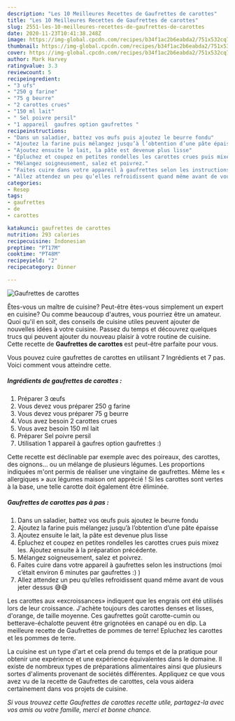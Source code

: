 ```yaml
---
description: "Les 10 Meilleures Recettes de Gaufrettes de carottes"
title: "Les 10 Meilleures Recettes de Gaufrettes de carottes"
slug: 2551-les-10-meilleures-recettes-de-gaufrettes-de-carottes
date: 2020-11-23T10:41:38.248Z
image: https://img-global.cpcdn.com/recipes/b34f1ac2b6eabda2/751x532cq70/gaufrettes-de-carottes-photo-principale-de-la-recette.jpg
thumbnail: https://img-global.cpcdn.com/recipes/b34f1ac2b6eabda2/751x532cq70/gaufrettes-de-carottes-photo-principale-de-la-recette.jpg
cover: https://img-global.cpcdn.com/recipes/b34f1ac2b6eabda2/751x532cq70/gaufrettes-de-carottes-photo-principale-de-la-recette.jpg
author: Mark Harvey
ratingvalue: 3.3
reviewcount: 5
recipeingredient:
- "3 ufs"
- "250 g farine"
- "75 g beurre"
- "2 carottes crues"
- "150 ml lait"
- " Sel poivre persil"
- "1 appareil  gaufres option gaufrettes "
recipeinstructions:
- "Dans un saladier, battez vos œufs puis ajoutez le beurre fondu"
- "Ajoutez la farine puis mélangez jusqu’à l’obtention d’une pâte épaisse"
- "Ajoutez ensuite le lait, la pâte est devenue plus lisse"
- "Épluchez et coupez en petites rondelles les carottes crues puis mixez les. Ajoutez ensuite à la préparation précédente."
- "Mélangez soigneusement, salez et poivrez."
- "Faites cuire dans votre appareil à gaufrettes selon les instructions (moi c’était environ 6 minutes par gaufrettes :) )"
- "Allez attendez un peu qu’elles refroidissent quand même avant de vous jeter dessus 😅😅"
categories:
- Resep
tags:
- gaufrettes
- de
- carottes

katakunci: gaufrettes de carottes 
nutrition: 293 calories
recipecuisine: Indonesian
preptime: "PT17M"
cooktime: "PT48M"
recipeyield: "2"
recipecategory: Dinner

---
```



![Gaufrettes de carottes](https://img-global.cpcdn.com/recipes/b34f1ac2b6eabda2/751x532cq70/gaufrettes-de-carottes-photo-principale-de-la-recette.jpg)

Êtes-vous un maître de cuisine? Peut-être êtes-vous simplement un expert en cuisine? Ou comme beaucoup d'autres, vous pourriez être un amateur. Quoi qu'il en soit, des conseils de cuisine utiles peuvent ajouter de nouvelles idées à votre cuisine. Passez du temps et découvrez quelques trucs qui peuvent ajouter du nouveau plaisir à votre routine de cuisine. Cette recette de <strong> Gaufrettes de carottes </strong> est peut-être parfaite pour vous.

<!--inarticleads1-->

Vous pouvez cuire gaufrettes de carottes en utilisant 7 Ingrédients et 7 pas. Voici comment vous atteindre cette.

##### Ingrédients de gaufrettes de carottes :

1. Préparer 3 œufs
1. Vous devez vous préparer 250 g farine
1. Vous devez vous préparer 75 g beurre
1. Vous avez besoin 2 carottes crues
1. Vous avez besoin 150 ml lait
1. Préparer  Sel poivre persil
1. Utilisation 1 appareil à gaufres option gaufrettes :)


Cette recette est déclinable par exemple avec des poireaux, des carottes, des oignons… ou un mélange de plusieurs légumes. Les proportions indiquées m&#39;ont permis de réaliser une vingtaine de gaufrettes. Même les « allergiques » aux légumes maison ont apprécié ! Si les carottes sont vertes à la base, une telle carotte doit également être éliminée. 

<!--inarticleads2-->

##### Gaufrettes de carottes pas à pas :

1. Dans un saladier, battez vos œufs puis ajoutez le beurre fondu
1. Ajoutez la farine puis mélangez jusqu’à l’obtention d’une pâte épaisse
1. Ajoutez ensuite le lait, la pâte est devenue plus lisse
1. Épluchez et coupez en petites rondelles les carottes crues puis mixez les. Ajoutez ensuite à la préparation précédente.
1. Mélangez soigneusement, salez et poivrez.
1. Faites cuire dans votre appareil à gaufrettes selon les instructions (moi c’était environ 6 minutes par gaufrettes :) )
1. Allez attendez un peu qu’elles refroidissent quand même avant de vous jeter dessus 😅😅


Les carottes aux «excroissances» indiquent que les engrais ont été utilisés lors de leur croissance. J&#39;achète toujours des carottes denses et lisses, d&#39;orange, de taille moyenne. Ces gaufrettes goût carotte-cumin ou betterave-échalotte peuvent être grignotées en canapé ou en dip. La meilleure recette de Gaufrettes de pommes de terre! Epluchez les carottes et les pommes de terre. 

<!--inarticleads1-->

<p>
La cuisine est un type d'art et cela prend du temps et de la pratique pour obtenir une expérience et une expérience équivalentes dans le domaine. Il existe de nombreux types de préparations alimentaires ainsi que plusieurs sortes d'aliments provenant de sociétés différentes. Appliquez ce que vous avez vu de la recette de Gaufrettes de carottes, cela vous aidera certainement dans vos projets de cuisine.
</p>

<p>
<i>Si vous trouvez cette Gaufrettes de carottes recette utile, partagez-la avec vos amis ou votre famille, merci et bonne chance.</i>
</p>
